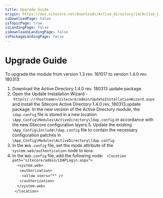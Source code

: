 ```yaml
---
title: Upgrade Guide
origin: https://dev.sitecore.net/Downloads/Active_Directory/14/Active_Directory_14/Upgrade_Guide
isDownloadPage: false
isTopicPage: true
isLandingPage: false
isDownloadsLandingPage: false
isPackageLandingPage: false
---
```


# Upgrade Guide

To upgrade the module from version 1.3 rev. 161017 to version 1.4.0 rev. 180313:

1.  Download the Active Directory 1.4.0 rev. 180313 update package.
2.  Open the Update Installation Wizard - `http(s)://<hostname>/sitecore/admin/UpdateInstallationWizard.aspx` and install the Sitecore Active Directory 1.4.0 rev. 180313.update package.
In the new version of the Active Directory module, the `ldap.config` file is stored in a new location `\App_Config\Modules\ActiveDirectory\ldap.config` in accordance with the new Sitecore configuration layers.5.  Update the existing `\App_Config\Include\ldap.config` file to contain the necessary configuration patches in `\App_Config\Modules\ActiveDirectory\ldap.config`.
6.  In the `Web.config` file, set the mode attribute of the `system.web/authentication` node to `None`.
7.  In the `Web.config` file, add the following node:
  `<location path="sitecore/admin/LDAPLogin.aspx">`  
    `<system.web>`  
      `<authorization>`  
        `<allow users="*" />`  
      `</authorization>`  
    `</system.web>`  
  `</location>`